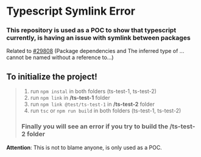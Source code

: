 # Typescript Symlink Error

### This repository is used as a POC to show that typescript currently, is having an issue with symlink between packages

Related to <a href="https://github.com/microsoft/TypeScript/issues/29808">#29808</a> (Package dependencies and The inferred type of ... cannot be named without a reference to...)

## To initialize the project!

> 1. run `npm instal` in both folders (ts-test-1, ts-test-2)
> 2. run `npm link` in **/ts-test-1** folder
> 3. run `npm link @test/ts-test-1` in **/ts-test-2** folder
> 4. run `tsc` or `npm run build` in both folders (ts-test-1, ts-test-2)
>
> ### Finally you will see an error if you try to build the **/ts-test-2** folder

**Attention**: This is not to blame anyone, is only used as a POC.

